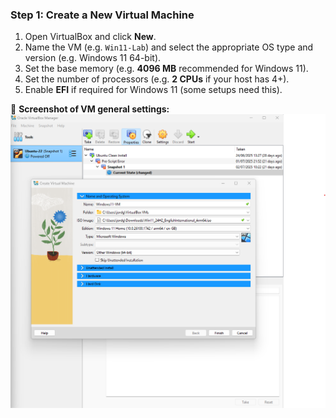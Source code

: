 ### Step 1: Create a New Virtual Machine

1. Open VirtualBox and click **New**.
2. Name the VM (e.g. `Win11-Lab`) and select the appropriate OS type and version (e.g. Windows 11 64-bit).
3. Set the base memory (e.g. **4096 MB** recommended for Windows 11).
4. Set the number of processors (e.g. **2 CPUs** if your host has 4+).
5. Enable **EFI** if required for Windows 11 (some setups need this).

📸 **Screenshot of VM general settings:**  
![](../images/vm-settings.png)
